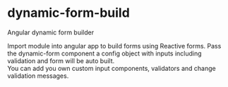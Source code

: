 # dynamic-form-build
Angular dynamic form builder

Import module into angular app to build forms using Reactive forms.
Pass the dynamic-form component a config object with inputs including validation 
and form will be auto built.  
You can add you own custom input components, validators and change validation messages.
